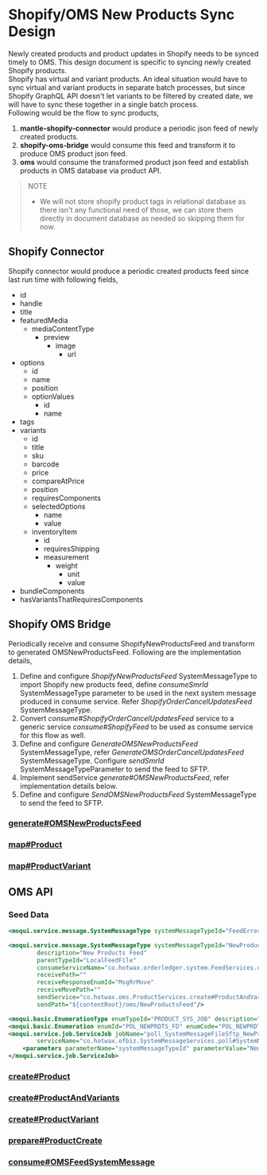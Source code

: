 # Shopify/OMS New Products Sync Design

Newly created products and product updates in Shopify needs to be synced timely to OMS. This design document is specific to syncing newly created Shopify products.  
Shopify has virtual and variant products. An ideal situation would have to sync virtual and variant products in separate batch processes, but since Shopify GraphQL API doesn't let variants to be filtered by created date, we will have to sync these together in a single batch process.  
Following would be the flow to sync products,
1. **mantle-shopify-connector** would produce a periodic json feed of newly created products.
2. **shopify-oms-bridge** would consume this feed and transform it to produce OMS product json feed.
3. **oms** would consume the transformed product json feed and establish products in OMS database via product API.

> NOTE
> - We will not store shopify product tags in relational database as there isn't any functional need of those, we can store them directly in document database as needed so skipping them for now.

## Shopify Connector
Shopify connector would produce a periodic created products feed since last run time with following fields,
* id
* handle
* title
* featuredMedia
  * mediaContentType
    * preview 
      * image
        * url
* options
  * id
  * name
  * position
  * optionValues
    * id
    * name
* tags
* variants
  * id
  * title
  * sku
  * barcode
  * price
  * compareAtPrice
  * position
  * requiresComponents
  * selectedOptions
    * name
    * value
  * inventoryItem
    * id
    * requiresShipping
    * measurement
      * weight
        * unit
        * value
* bundleComponents
* hasVariantsThatRequiresComponents

## Shopify OMS Bridge

Periodically receive and consume ShopifyNewProductsFeed and transform to generated OMSNewProductsFeed.
Following are the implementation details,
1. Define and configure *ShopifyNewProductsFeed* SystemMessageType to import Shopify new products feed, define *consumeSmrId* SystemMessageType parameter to be used in the next system message produced in consume service. Refer *ShopifyOrderCancelUpdatesFeed* SystemMessageType.
2. Convert *consume#ShopifyOrderCancelUpdatesFeed* service to a generic service *consume#ShopifyFeed* to be used as consume service for this flow as well.
3. Define and configure *GenerateOMSNewProductsFeed* SystemMessageType, refer *GenerateOMSOrderCancelUpdatesFeed* SystemMessageType. Configure *sendSmrId* SystemMessageTypeParameter to send the feed to SFTP.
4. Implement sendService *generate#OMSNewProductsFeed*, refer implementation details below.
5. Define and configure *SendOMSNewProductsFeed* SystemMessageType to send the feed to SFTP.

### [generate#OMSNewProductsFeed](generateOMSNewProductsFeed.md)

### [map#Product](mapProduct.md)

### [map#ProductVariant](mapProductVariant.md)

## OMS API

### Seed Data
```xml
<moqui.service.message.SystemMessageType systemMessageTypeId="FeedErrorFile"/>

<moqui.service.message.SystemMessageType systemMessageTypeId="NewProductsFeed"
        description="New Products Feed"
        parentTypeId="LocalFeedFile"
        consumeServiceName="co.hotwax.orderledger.system.FeedServices.consume#OMSFeedSystemMessage"
        receivePath=""
        receiveResponseEnumId="MsgRrMove"
        receiveMovePath=""
        sendService="co.hotwax.oms.ProductServices.create#ProductAndVariants"
        sendPath="${contentRoot}/oms/NewProductsFeed"/>

<moqui.basic.EnumerationType enumTypeId="PRODUCT_SYS_JOB" description="Product Jobs"/>
<moqui.basic.Enumeration enumId="POL_NEWPRDTS_FD" enumCode="POL_NEWPRDTS_FD" description="Poll New Products Feed" enumTypeId="PRODUCT_SYS_JOB"/>
<moqui.service.job.ServiceJob jobName="poll_SystemMessageFileSftp_NewProductsFeed" jobTypeEnumId="POL_NEWPRDTS_FD" description="Poll New Products Feed"
        serviceName="co.hotwax.ofbiz.SystemMessageServices.poll#SystemMessageFileSftp" cronExpression="0 0 * * * ?" paused="Y">
    <parameters parameterName="systemMessageTypeId" parameterValue="NewProductsFeed"/>
</moqui.service.job.ServiceJob>
```

### [create#Product](../oms/createProduct.md)

### [create#ProductAndVariants](createProductAndVariants.md)

### [create#ProductVariant](createProductVariant.md)

### [prepare#ProductCreate](prepareProductCreate.md)

### [consume#OMSFeedSystemMessage](../order-ledger/consumeOMSFeedSystemMessage.md)
